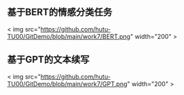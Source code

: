 ## 基于BERT的情感分类任务
< img src="https://github.com/hutu-TU00/GitDemo/blob/main/work7/BERT.png" width="200" >

## 基于GPT的文本续写
< img src="https://github.com/hutu-TU00/GitDemo/blob/main/work7/GPT.png" width="200" >
